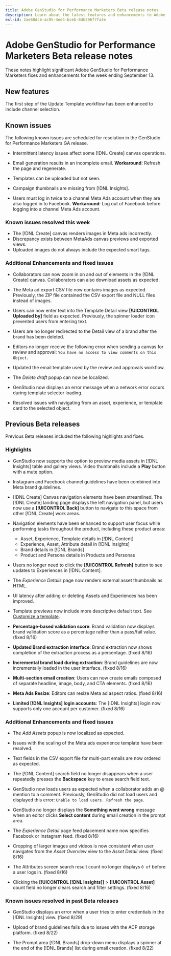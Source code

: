 ```yaml
---
title: Adobe GenStudio for Performance Marketers Beta release notes
description: Learn about the latest features and enhancements to Adobe GenStudio for Performance Marketers.
exl-id: 2ae60dcb-ac95-4ed4-bceb-84b396f7fa4e
---
```

# Adobe GenStudio for Performance Marketers Beta release notes

These notes highlight significant Adobe GenStudio for Performance Marketers fixes and enhancements for the week ending September 13.

## New features

The first step of the Update Template workflow has been enhanced to include channel selection. <!-- GS-4029 -->

## Known issues

The following known issues are scheduled for resolution in the GenStudio for Performance Marketers GA release.

* Intermittent latency issues affect some [!DNL Create] canvas operations. <!-- GS-5203 -->

* Email generation results in an incomplete email. **Workaround**: Refresh the page and regenerate. <!-- GS-5209 -->

* Templates can be uploaded but not seen. <!-- GS-4815 -->

* Campaign thumbnails are missing from [!DNL Insights]. <!-- GS-4648 -->

* Users must log in twice to a channel Meta Ads account when they are also logged in to Facebook. **Workaround**: Log out of Facebook before logging into a channel Meta Ads account. <!-- GS-4806 -->

### Known issues resolved this week

* The [!DNL Create] canvas renders images in Meta ads incorrectly. <!-- GS-4864 -->
* Discrepancy exists between MetaAds canvas previews and exported views. <!-- GS-4492 4401 -->
* Uploaded images do not always include the expected smart tags. <!-- GS-4856 -->

### Additional Enhancements and fixed issues

* Collaborators can now zoom in on and out of elements in the [!DNL Create] canvas. Collaborators can also download assets as expected.  <!-- GS-5244 -->

* The Meta ad export CSV file now contains images as expected. Previously, the ZIP file contained the CSV export file and NULL files instead of images.  <!-- GS-5107 -->

* Users can now enter text into the Template Detail view **[!UICONTROL Uploaded by]** field as expected. Previously, the spinner loader icon prevented users from entering text. <!-- GS-4887 -->

* Users are no longer redirected to the Detail view of a brand after the brand has been deleted. <!-- GS-2663 -->

* Editors no longer receive the following error when sending a canvas for review and approval: `You have no access to view comments on this Object`.  <!-- GS-5140 -->

* Updated the email template used by the review and approvals workflow. <!-- GS-5239 -->

* The _Delete draft_ popup can now be localized.  <!-- GS-4940 --> 

* GenStudio now displays an error message when a network error occurs during template selector loading. <!-- GS-4682 -->

* Resolved issues with navigating from an asset, experience, or template card to the selected object. <!-- GS-4390 -->

## Previous Beta releases

Previous Beta releases included the following highlights and fixes. 

### Highlights

* GenStudio now supports the option to preview media assets in [!DNL Insights] table and gallery views. Video thumbnails include a **Play** button with a mute option. <!-- GS-4398 -->

* Instagram and Facebook channel guidelines have been combined into Meta brand guidelines.

* [!DNL Create] Canvas navigation elements have been streamlined. The [!DNL Create] landing page displays the left navigation panel, but users now use a **[!UICONTROL Back]** button to navigate to this space from other [!DNL Create] work areas.

* Navigation elements have been enhanced to support user focus while performing tasks throughout the product, including these product areas:

  * Asset, Experience, Template details in [!DNL Content]
  * Experience, Asset, Attribute detail in [!DNL Insights]
  * Brand details in [!DNL Brands]
  * Product and Persona details in Products and Personas

* Users no longer need to click the **[!UICONTROL Refresh]** button to see updates to Experiences in [!DNL Content].

* The _Experience Details_ page now renders external asset thumbnails as HTML.

* UI latency after adding or deleting Assets and Experiences has been improved.

* Template previews now include more descriptive default text. See [Customize a template](https://experienceleague.adobe.com/en/docs/genstudio/user-guide/content/templates/customize-template#template-preview). 

* **Percentage-based validation score**: Brand validation now displays brand validation score as a percentage rather than a pass/fail value. (fixed 8/16)

* **Updated Brand extraction interface**: Brand extraction now shows completion of the extraction process as a percentage. (fixed 8/16)

* **Incremental brand load during extraction**: Brand guidelines are now incrementally loaded in the user interface. (fixed 8/16)

* **Multi-section email creation**: Users can now create emails composed of separate headline, image, body, and CTA elements. (fixed 8/16)

* **Meta Ads Resize**: Editors can resize Meta ad aspect ratios. (fixed 8/16)

* **Limited [!DNL Insights] login accounts**: The [!DNL Insights] login now supports only one account per customer. (fixed 8/16)

### Additional Enhancements and fixed issues

* The _Add Assets_ popup is now localized as expected. <!-- GS-3834 -->

* Issues with the scaling of the Meta ads experience template have been resolved. <!-- GS-4174 -->

* Text fields in the CSV export file for multi-part emails are now ordered as expected. <!-- GS-4013 -->

* The [!DNL Content] search field no longer disappears when a user repeatedly presses the **Backspace** key to erase search field text.  <!-- GS-4543 -->

* GenStudio now loads users as expected when a collaborator adds an @ mention to a comment. Previously, GenStudio did not load users and displayed this error: `Unable to load users. Refresh the page`. <!-- GS-4113 -->

* GenStudio no longer displays the **Something went wrong** message when an editor clicks **Select content** during email creation in the prompt area. <!-- GS-4879 -->

* The _Experience Detail_ page feed placement name now specifies Facebook or Instagram feed. (fixed 8/16)

* Cropping of larger images and videos is now consistent when user navigates from the _Asset Overview_ view to the _Asset Detail_ view. (fixed 8/16)

* The Attributes screen search result count no longer displays `0 of` before a user logs in. (fixed 8/16) <!-- GS-3665 -->

* Clicking the **[!UICONTROL [!DNL Insights]]**  > **[!UICONTROL Asset]** count field no longer clears search and filter settings. (fixed 8/16) <!-- GS-3476 -->

### Known issues resolved in past Beta releases

* GenStudio displays an error when a user tries to enter credentials in the [!DNL Insights] view. (fixed 8/29) <!-- GS-4689 --> 

* Upload of brand guidelines fails due to issues with the ACP storage platform. (fixed 8/22) <!-- GS-4369 -->

* The Prompt area [!DNL Brands] drop-down menu displays a spinner at the end of the [!DNL Brands] list during email creation. (fixed 8/22) <!-- GS-4077 -->
